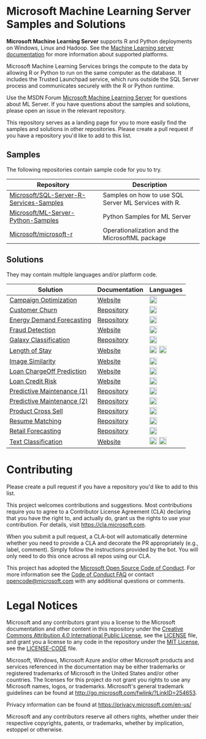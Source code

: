 

# Microsoft Machine Learning Server Samples and Solutions

**Microsoft Machine Learning Server** supports R and Python deployments on Windows, Linux and Hadoop. See the [Machine Learning server documentation](https://docs.microsoft.com/en-us/machine-learning-server/install/r-server-install-supported-platforms) for more information about supported platforms.

Microsoft Machine Learning Services brings the compute to the data by allowing R or Python to run on the same computer as the database. It includes the Trusted Launchpad service, which runs outside the SQL Server process and communicates securely with the R or Python runtime.

Use the MSDN Forum [Microsoft Machine Learning Server]( https://social.msdn.microsoft.com/Forums/en-US/home?forum=MicrosoftR) for questions about ML Server. If you have questions about the samples and solutions, please open an issue in the relevant repository.

This repository serves as a landing page for you to more easily find the samples and solutions in other repositories. Please create a pull request if you have a repository you'd like to add to this list.

## Samples
The following repositories contain sample code for you to try.

| Repository | Description |
|---|---|
| [Microsoft/SQL-Server-R-Services-Samples](https://github.com/Microsoft/SQL-Server-R-Services-Samples) | Samples on how to use SQL Server ML Services with R. |
| [Microsoft/ML-Server-Python-Samples](https://github.com/Microsoft/ML-Server-Python-Samples) | Python Samples for ML Server |
| [Microsoft/microsoft-r](https://github.com/Microsoft/microsoft-r) | Operationalization and the MicrosoftML package  |

## Solutions
They may contain multiple languages and/or platform code.

| Solution |  Documentation | Languages |
|---|--|--|
|[Campaign Optimization](https://github.com/Microsoft/r-server-campaign-optimization) |[Website](https://microsoft.github.io/r-server-campaign-optimization/) |    <img src="https://www.r-project.org/logo/Rlogo.svg" alt="R" height="20"/> |
|[Customer Churn](https://github.com/Microsoft/SQL-Server-R-Services-Samples/blob/master/Churn)|[Repository](https://github.com/Microsoft/SQL-Server-R-Services-Samples/blob/master/Churn)|<img src="https://www.r-project.org/logo/Rlogo.svg" alt="R" height="20"/>|
|[Energy Demand Forecasting](https://github.com/Microsoft/SQL-Server-R-Services-Samples/blob/master/EnergyDemandForecasting)|[Repository](https://github.com/Microsoft/SQL-Server-R-Services-Samples/blob/master/EnergyDemandForecasting)|<img src="https://www.r-project.org/logo/Rlogo.svg" alt="R" height="20"/>|
|[Fraud Detection](https://github.com/Microsoft/r-server-fraud-detection) |[Website](https://microsoft.github.io/r-server-fraud-detection/) | <img src="https://www.r-project.org/logo/Rlogo.svg" alt="R" height="20"/> |
|[Galaxy Classification](https://github.com/Microsoft/SQL-Server-R-Services-Samples/blob/master/Galaxies)|[Repository](https://github.com/Microsoft/SQL-Server-R-Services-Samples/blob/master/Galaxies)|<img src="https://www.r-project.org/logo/Rlogo.svg" alt="R" height="20"/>|
|[Length of Stay](https://github.com/Microsoft/r-server-hospital-length-of-stay) |[Website](https://microsoft.github.io/r-server-hospital-length-of-stay/) | <img src="https://www.r-project.org/logo/Rlogo.svg" alt="R" height="20"/> <img src="https://www.python.org/static/community_logos/python-logo-generic.svg" alt="Python" height="20"/>|
|[Image Similarity](https://github.com/Microsoft/ml-server-image-similarity) |[Website](https://microsoft.github.io/ml-server-image-similarity/) | <img src="https://www.python.org/static/community_logos/python-logo-generic.svg" alt="Python" height="20"/> |
|[Loan ChargeOff Prediction](https://github.com/Microsoft/r-server-loan-chargeoff) |[Website](https://microsoft.github.io//r-server-loan-chargeoff/) |   <img src="https://www.r-project.org/logo/Rlogo.svg" alt="R" height="20"/> |
|[Loan Credit Risk](https://github.com/Microsoft/r-server-loan-credit-risk) |[Website](https://microsoft.github.io/r-server-loan-credit-risk/) | <img src="https://www.r-project.org/logo/Rlogo.svg" alt="R" height="20"/> |
|[Predictive Maintenance (1)](https://github.com/Microsoft/SQL-Server-R-Services-Samples/blob/master/PredictiveMaintenance)|[Repository](https://github.com/Microsoft/SQL-Server-R-Services-Samples/blob/master/PredictiveMaintenance)|<img src="https://www.r-project.org/logo/Rlogo.svg" alt="R" height="20"/>|
|[Predictive Maintenance (2)](https://github.com/Microsoft/SQL-Server-R-Services-Samples/blob/master/PredictiveMaintenanceModelingGuide)|[Repository](https://github.com/Microsoft/SQL-Server-R-Services-Samples/blob/master/PredictiveMaintenanceModelingGuide)|<img src="https://www.r-project.org/logo/Rlogo.svg" alt="R" height="20"/>|
|[Product Cross Sell](https://github.com/Microsoft/SQL-Server-R-Services-Samples/blob/master/ProductCrossSell)|[Repository](https://github.com/Microsoft/SQL-Server-R-Services-Samples/blob/master/ProductCrossSell)|<img src="https://www.r-project.org/logo/Rlogo.svg" alt="R" height="20"/>|
|[Resume Matching](https://github.com/Microsoft/SQL-Server-R-Services-Samples/blob/master/SQLOptimizationTips-Resume-Matching)|[Repository](https://github.com/Microsoft/SQL-Server-R-Services-Samples/blob/master/SQLOptimizationTips-Resume-Matching)|<img src="https://www.r-project.org/logo/Rlogo.svg" alt="R" height="20"/>|
|[Retail Forecasting](https://github.com/Microsoft/SQL-Server-R-Services-Samples/blob/master/RetailForecasting)|[Repository](https://github.com/Microsoft/SQL-Server-R-Services-Samples/blob/master/RetailForecasting)|<img src="https://www.r-project.org/logo/Rlogo.svg" alt="R" height="20"/>|
|[Text Classification](https://github.com/Microsoft/ml-server-text-classification) |[Website](https://microsoft.github.io/ml-server-text-classification/) |<img src="https://www.r-project.org/logo/Rlogo.svg" alt="R" height="20"/> <img src="https://www.python.org/static/community_logos/python-logo-generic.svg" alt="Python" height="20"/>|

# Contributing

Please create a pull request if you have a repository you'd like to add to this list. 

This project welcomes contributions and suggestions.  Most contributions require you to agree to a
Contributor License Agreement (CLA) declaring that you have the right to, and actually do, grant us
the rights to use your contribution. For details, visit https://cla.microsoft.com.

When you submit a pull request, a CLA-bot will automatically determine whether you need to provide
a CLA and decorate the PR appropriately (e.g., label, comment). Simply follow the instructions
provided by the bot. You will only need to do this once across all repos using our CLA.

This project has adopted the [Microsoft Open Source Code of Conduct](https://opensource.microsoft.com/codeofconduct/).
For more information see the [Code of Conduct FAQ](https://opensource.microsoft.com/codeofconduct/faq/) or
contact [opencode@microsoft.com](mailto:opencode@microsoft.com) with any additional questions or comments.

# Legal Notices

Microsoft and any contributors grant you a license to the Microsoft documentation and other content
in this repository under the [Creative Commons Attribution 4.0 International Public License](https://creativecommons.org/licenses/by/4.0/legalcode),
see the [LICENSE](LICENSE) file, and grant you a license to any code in the repository under the [MIT License](https://opensource.org/licenses/MIT), see the
[LICENSE-CODE](LICENSE-CODE) file.

Microsoft, Windows, Microsoft Azure and/or other Microsoft products and services referenced in the documentation
may be either trademarks or registered trademarks of Microsoft in the United States and/or other countries.
The licenses for this project do not grant you rights to use any Microsoft names, logos, or trademarks.
Microsoft's general trademark guidelines can be found at http://go.microsoft.com/fwlink/?LinkID=254653.

Privacy information can be found at https://privacy.microsoft.com/en-us/

Microsoft and any contributors reserve all others rights, whether under their respective copyrights, patents,
or trademarks, whether by implication, estoppel or otherwise.
